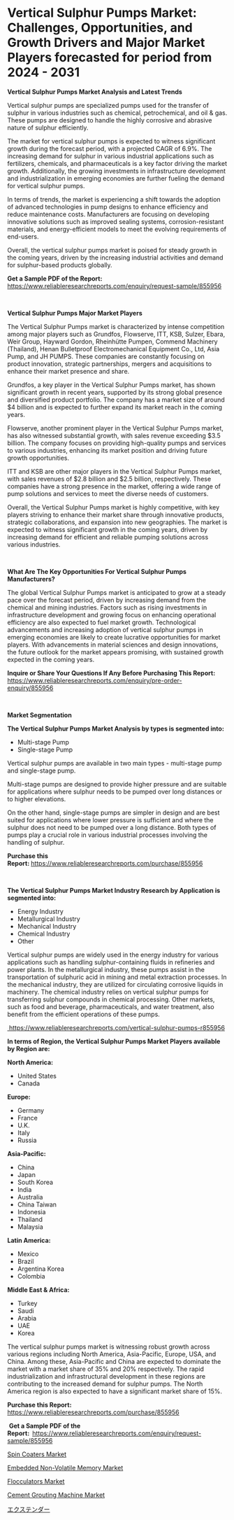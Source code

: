 <p><h1>Vertical Sulphur Pumps Market: Challenges, Opportunities, and Growth Drivers and Major Market Players forecasted for period from 2024 - 2031</h1></p><p><strong>Vertical Sulphur Pumps Market Analysis and Latest Trends</strong></p>
<p><p>Vertical sulphur pumps are specialized pumps used for the transfer of sulphur in various industries such as chemical, petrochemical, and oil & gas. These pumps are designed to handle the highly corrosive and abrasive nature of sulphur efficiently.</p><p>The market for vertical sulphur pumps is expected to witness significant growth during the forecast period, with a projected CAGR of 6.9%. The increasing demand for sulphur in various industrial applications such as fertilizers, chemicals, and pharmaceuticals is a key factor driving the market growth. Additionally, the growing investments in infrastructure development and industrialization in emerging economies are further fueling the demand for vertical sulphur pumps.</p><p>In terms of trends, the market is experiencing a shift towards the adoption of advanced technologies in pump designs to enhance efficiency and reduce maintenance costs. Manufacturers are focusing on developing innovative solutions such as improved sealing systems, corrosion-resistant materials, and energy-efficient models to meet the evolving requirements of end-users.</p><p>Overall, the vertical sulphur pumps market is poised for steady growth in the coming years, driven by the increasing industrial activities and demand for sulphur-based products globally.</p></p>
<p><strong>Get a Sample PDF of the Report:&nbsp;</strong> <a href="https://www.reliableresearchreports.com/enquiry/request-sample/855956">https://www.reliableresearchreports.com/enquiry/request-sample/855956</a></p>
<p>&nbsp;</p>
<p><strong>Vertical Sulphur Pumps Major Market Players</strong></p>
<p><p>The Vertical Sulphur Pumps market is characterized by intense competition among major players such as Grundfos, Flowserve, ITT, KSB, Sulzer, Ebara, Weir Group, Hayward Gordon, Rheinhütte Pumpen, Commend Machinery (Thailand), Henan Bulletproof Electromechanical Equipment Co., Ltd, Asia Pump, and JH PUMPS. These companies are constantly focusing on product innovation, strategic partnerships, mergers and acquisitions to enhance their market presence and share.</p><p>Grundfos, a key player in the Vertical Sulphur Pumps market, has shown significant growth in recent years, supported by its strong global presence and diversified product portfolio. The company has a market size of around $4 billion and is expected to further expand its market reach in the coming years.</p><p>Flowserve, another prominent player in the Vertical Sulphur Pumps market, has also witnessed substantial growth, with sales revenue exceeding $3.5 billion. The company focuses on providing high-quality pumps and services to various industries, enhancing its market position and driving future growth opportunities.</p><p>ITT and KSB are other major players in the Vertical Sulphur Pumps market, with sales revenues of $2.8 billion and $2.5 billion, respectively. These companies have a strong presence in the market, offering a wide range of pump solutions and services to meet the diverse needs of customers.</p><p>Overall, the Vertical Sulphur Pumps market is highly competitive, with key players striving to enhance their market share through innovative products, strategic collaborations, and expansion into new geographies. The market is expected to witness significant growth in the coming years, driven by increasing demand for efficient and reliable pumping solutions across various industries.</p></p>
<p>&nbsp;</p>
<p><strong>What Are The Key Opportunities For Vertical Sulphur Pumps Manufacturers?</strong></p>
<p><p>The global Vertical Sulphur Pumps market is anticipated to grow at a steady pace over the forecast period, driven by increasing demand from the chemical and mining industries. Factors such as rising investments in infrastructure development and growing focus on enhancing operational efficiency are also expected to fuel market growth. Technological advancements and increasing adoption of vertical sulphur pumps in emerging economies are likely to create lucrative opportunities for market players. With advancements in material sciences and design innovations, the future outlook for the market appears promising, with sustained growth expected in the coming years.</p></p>
<p><strong>Inquire or Share Your Questions If Any Before Purchasing This Report:</strong> <a href="https://www.reliableresearchreports.com/enquiry/pre-order-enquiry/855956">https://www.reliableresearchreports.com/enquiry/pre-order-enquiry/855956</a></p>
<p>&nbsp;</p>
<p><strong>Market Segmentation</strong></p>
<p><strong>The Vertical Sulphur Pumps Market Analysis by types is segmented into:</strong></p>
<p><ul><li>Multi-stage Pump</li><li>Single-stage Pump</li></ul></p>
<p><p>Vertical sulphur pumps are available in two main types - multi-stage pump and single-stage pump. </p><p>Multi-stage pumps are designed to provide higher pressure and are suitable for applications where sulphur needs to be pumped over long distances or to higher elevations. </p><p>On the other hand, single-stage pumps are simpler in design and are best suited for applications where lower pressure is sufficient and where the sulphur does not need to be pumped over a long distance. Both types of pumps play a crucial role in various industrial processes involving the handling of sulphur.</p></p>
<p><strong>Purchase this Report:&nbsp;</strong><a href="https://www.reliableresearchreports.com/purchase/855956">https://www.reliableresearchreports.com/purchase/855956</a></p>
<p>&nbsp;</p>
<p><strong>The Vertical Sulphur Pumps Market Industry Research by Application is segmented into:</strong></p>
<p><ul><li>Energy Industry</li><li>Metallurgical Industry</li><li>Mechanical Industry</li><li>Chemical Industry</li><li>Other</li></ul></p>
<p><p>Vertical sulphur pumps are widely used in the energy industry for various applications such as handling sulphur-containing fluids in refineries and power plants. In the metallurgical industry, these pumps assist in the transportation of sulphuric acid in mining and metal extraction processes. In the mechanical industry, they are utilized for circulating corrosive liquids in machinery. The chemical industry relies on vertical sulphur pumps for transferring sulphur compounds in chemical processing. Other markets, such as food and beverage, pharmaceuticals, and water treatment, also benefit from the efficient operations of these pumps.</p></p>
<p><a href="https://www.reliableresearchreports.com/vertical-sulphur-pumps-r855956">&nbsp;https://www.reliableresearchreports.com/vertical-sulphur-pumps-r855956</a></p>
<p><strong>In terms of Region, the Vertical Sulphur Pumps Market Players available by Region are:</strong></p>
<p>
    <p> <strong> North America: </strong>
        <ul>
            <li>United States</li>
            <li>Canada</li>
        </ul>
        </p> 
    <p> <strong> Europe: </strong>
        <ul>
            <li>Germany</li>
            <li>France</li>
            <li>U.K.</li>
            <li>Italy</li>
            <li>Russia</li>
        </ul>
        </p> 
    <p> <strong> Asia-Pacific: </strong>
        <ul>
            <li>China</li>
            <li>Japan</li>
            <li>South Korea</li>
            <li>India</li>
            <li>Australia</li>
            <li>China Taiwan</li>
            <li>Indonesia</li>
            <li>Thailand</li>
            <li>Malaysia</li>
        </ul>
        </p> 
    <p> <strong> Latin America: </strong>
        <ul>
            <li>Mexico</li>
            <li>Brazil</li>
            <li>Argentina Korea</li>
            <li>Colombia</li>
        </ul>
        </p> 
    <p> <strong> Middle East & Africa: </strong>
        <ul>
            <li>Turkey</li>
            <li>Saudi</li>
            <li>Arabia</li>
            <li>UAE</li>
            <li>Korea</li>
        </ul>
    </p>
    </p>
<p><p>The vertical sulphur pumps market is witnessing robust growth across various regions including North America, Asia-Pacific, Europe, USA, and China. Among these, Asia-Pacific and China are expected to dominate the market with a market share of 35% and 20% respectively. The rapid industrialization and infrastructural development in these regions are contributing to the increased demand for sulphur pumps. The North America region is also expected to have a significant market share of 15%.</p></p>
<p><strong>Purchase this Report: </strong><a href="https://www.reliableresearchreports.com/purchase/855956">https://www.reliableresearchreports.com/purchase/855956</a></p>
<p>&nbsp;<strong>Get a Sample PDF of the Report:&nbsp;&nbsp;</strong><a href="https://www.reliableresearchreports.com/enquiry/request-sample/855956">https://www.reliableresearchreports.com/enquiry/request-sample/855956</a></p>
<p><strong></strong></p>
<p><p><a href="https://github.com/provorikovar/Market-Research-Report-List-5/blob/main/spin-coaters-market.md">Spin Coaters Market</a></p><p><a href="https://www.linkedin.com/pulse/in-depth-analysis-global-embedded-non-volatile-memory-market-drunf?trackingId=%2BzRLYKCiSZWvmOjHELBwfQ%3D%3D">Embedded Non-Volatile Memory Market</a></p><p><a href="https://github.com/angelajermaine/Market-Research-Report-List-4/blob/main/flocculators-market.md">Flocculators Market</a></p><p><a href="https://www.linkedin.com/pulse/cement-grouting-machine-market-global-regional-analysis-2024-osjje?trackingId=AArbXJOsT8WOiQc5PSogfg%3D%3D">Cement Grouting Machine Market</a></p><p><a href="https://medium.com/@skylarreilly36/%E3%82%B0%E3%83%AD%E3%83%BC%E3%83%90%E3%83%AB%E3%82%A8%E3%82%AF%E3%82%B9%E3%83%86%E3%83%B3%E3%83%80%E3%83%BC%E5%B8%82%E5%A0%B4-%E3%82%A2%E3%83%97%E3%83%AA%E3%82%B1%E3%83%BC%E3%82%B7%E3%83%A7%E3%83%B3-%E3%82%A8%E3%83%B3%E3%83%89%E3%83%A6%E3%83%BC%E3%82%B9%E7%94%A3%E6%A5%AD-%E3%82%BF%E3%82%A4%E3%83%97-%E6%A9%9F%E5%99%A8-%E5%9C%B0%E5%9F%9F%E3%81%AB%E7%84%A6%E7%82%B9%E3%82%92%E5%BD%93%E3%81%A6%E3%81%9F%E5%88%86%E6%9E%90%E3%81%A8%E4%BA%88%E6%B8%AC-2024%E5%B9%B4-2031%E5%B9%B4-3c9a2ee68b2d">エクステンダー</a></p></p>